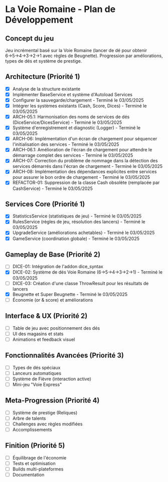 # La Voie Romaine - Plan de Développement

## Concept du jeu
Jeu incrémental basé sur la Voie Romaine (lancer de dé pour obtenir 6→5→4→3→2→1 avec règles de Beugnette). Progression par améliorations, types de dés et système de prestige.

## Architecture (Priorité 1)
- [x] Analyse de la structure existante
- [x] Implémenter BaseService et système d'Autoload Services
- [x] Configurer la sauvegarde/chargement - Terminé le 03/05/2025
- [x] Intégrer les systèmes existants (Cash, Score, Dices) - Terminé le 03/05/2025
- [x] ARCH-05.1: Harmonisation des noms de services de dés (DiceService/DicesService) - Terminé le 03/05/2025
- [x] Système d'enregistrement et diagnostic (Logger) - Terminé le 03/05/2025
- [x] ARCH-06: Implémentation d'un écran de chargement pour séquencer l'initialisation des services - Terminé le 03/05/2025
- [x] ARCH-06.1: Amélioration de l'écran de chargement pour attendre le démarrage complet des services - Terminé le 03/05/2025
- [x] ARCH-07: Correction du problème de nommage dans la détection des services démarrés dans l'écran de chargement - Terminé le 03/05/2025
- [x] ARCH-08: Implémentation des dépendances explicites entre services pour assurer le bon ordre de chargement - Terminé le 03/05/2025
- [x] REFACTOR-01: Suppression de la classe Cash obsolète (remplacée par CashService) - Terminé le 03/05/2025

## Services Core (Priorité 1)
- [x] StatisticsService (statistiques de jeu) - Terminé le 03/05/2025
- [x] RulesService (règles de jeu, résolution des lancers) - Terminé le 03/05/2025
- [x] UpgradeService (améliorations achetables) - Terminé le 03/05/2025
- [x] GameService (coordination globale) - Terminé le 03/05/2025

## Gameplay de Base (Priorité 2)
- [ ] DICE-01: Intégration de l'addon dice_syntax
- [x] DICE-02: Système de dés Voie Romaine (6→5→4→3→2→1) - Terminé le 03/05/2025
- [ ] DICE-03: Création d'une classe ThrowResult pour les résultats de lancers
- [x] Beugnette et Super Beugnette - Terminé le 03/05/2025
- [ ] Économie (or & score) et améliorations

## Interface & UX (Priorité 2)
- [ ] Table de jeu avec positionnement des dés
- [ ] UI des magasins et stats
- [ ] Animations et feedback visuel

## Fonctionnalités Avancées (Priorité 3)
- [ ] Types de dés spéciaux
- [ ] Lanceurs automatiques
- [ ] Système de Fièvre (interaction active)
- [ ] Mini-jeu "Voie Express"

## Meta-Progression (Priorité 4)
- [ ] Système de prestige (Reliques)
- [ ] Arbre de talents
- [ ] Challenges avec règles modifiées
- [ ] Accomplissements

## Finition (Priorité 5)
- [ ] Équilibrage de l'économie
- [ ] Tests et optimisation
- [ ] Builds multi-plateformes
- [ ] Documentation